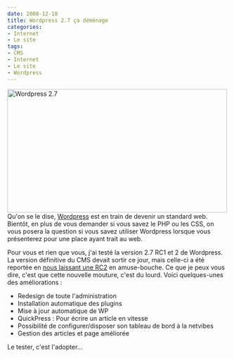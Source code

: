 ```yaml
---
date: 2008-12-10
title: Wordpress 2.7 ça déménage
categories:
- Internet
- Le site
tags:
- CMS
- Internet
- Le site
- Wordpress
---
```

<img class="alignnone size-full wp-image-883" title="Wordpress 2.7" src="https://dlgjp9x71cipk.cloudfront.net/2008/12/wp.png" alt="Wordpress 2.7" width="500" height="281" />Qu'on se le dise, <a href="https://www.wordpress.org">Wordpress</a> est en train de devenir un standard web. Bientôt, en plus de vous demander si vous savez le PHP ou les CSS, on vous posera la question si vous savez utiliser Wordpress lorsque vous présenterez pour une place ayant trait au web.

Pour vous et rien que vous, j'ai testé la version 2.7 RC1 et 2 de Wordpress. La version définitive du CMS devait sortir ce jour, mais celle-ci a été reportée en <a href="https://wordpress.org/development/2008/12/27-release-candidate-two/">nous laissant une RC2</a> en amuse-bouche. Ce que je peux vous dire, c'est que cette nouvelle mouture, c'est du lourd. Voici quelques-unes des améliorations :
<ul>
	<li>Redesign de toute l'administration</li>
	<li>Installation automatique des plugins</li>
	<li>Mise à jour automatique de WP</li>
	<li>QuickPress : Pour écrire un article en vitesse</li>
	<li>Possibilité de configurer/disposer son tableau de bord à la netvibes</li>
	<li>Gestion des articles et page améliorée</li>
</ul>
Le tester, c'est l'adopter...
